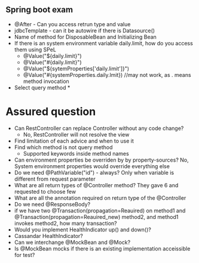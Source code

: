 ## Spring boot exam

* @After - Can you access retrun type and value
* jdbcTemplate - can it be autowire if there is Datasource()
* Name of method for DisposableBean and Initializing Bean
* If there is an system environment variable daily.limit, how do you access them using SPeL
  * @Value("${daily.limit}")
  * @Value("#{daily.limit}")
  * @Value("${sytemProperties['daily.limit']}")
  * @Value("#{systemProperties.daily.lmit}) //may not work, as . means method invocation
* Select query method
  * 

# Assured question

* Can RestController can replace Controller without any code change?
  * No, RestController will not resolve the view
* Find limitation of each advice and when to use it
* Find which method is not query method
  * Supported keywords inside method names
* Can environment properties be overriden by by property-sources?
  No, System environment properties would override everything else
* Do we need @PathVariable("id") - always? Only when variable is different from request parameter
* What are all return types of @Controller method? They gave 6 and requested to choose few
* What are all the annotation required on return type of the @Controller
* Do we need @ResponseBody?
* if we have two @Transaction(propagation=Reauired) on method1 and   @Transaction(propagation=Reauired_new)  method2,  and method1 invokes method2, how many transaction?
* Would you implement HealthIndicator up() and down()?
* Cassandar HealthIndicator?
* Can we interchange @MockBean and @Mock?
* Is @MockBean mocks if there is an existing implementation acceissible for test?
